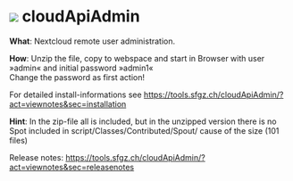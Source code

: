 # <img src="https://raw.githubusercontent.com/daten-sfgz/cloudApiAdmin/master/script/Public/Img/favicon.ico" /> cloudApiAdmin
<p>
  <b>What</b>: Nextcloud remote user administration.
</p><p>
<b>How</b>: Unzip the file, copy to webspace and start in Browser with user »admin« and initial password »admin1«
<br />
  Change the password as first action!
  
  For detailed install-informations see  https://tools.sfgz.ch/cloudApiAdmin/?act=viewnotes&sec=installation
</p>

<b>Hint</b>: 
In the zip-file all is included, but in the unzipped version there is no Spot included in script/Classes/Contributed/Spout/ cause of the size (101 files)

Release notes: https://tools.sfgz.ch/cloudApiAdmin/?act=viewnotes&sec=releasenotes
